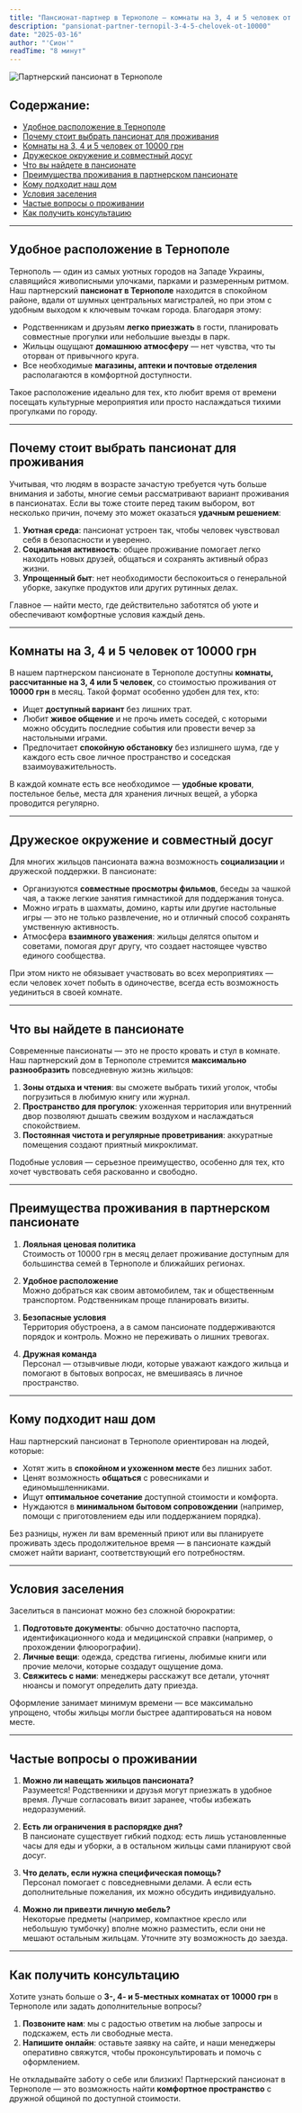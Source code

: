 ```yaml
---
title: "Пансионат-партнер в Тернополе — комнаты на 3, 4 и 5 человек от 10000 грн"
description: "pansionat-partner-ternopil-3-4-5-chelovek-ot-10000"
date: "2025-03-16"
author: "'Сион'"
readTime: "8 минут"
---
```


![Партнерский пансионат в Тернополе](/images/blog-ternopil-partner.jpeg)

## Содержание:
- [Удобное расположение в Тернополе](#удобное-расположение-в-тернополе)
- [Почему стоит выбрать пансионат для проживания](#почему-стоит-выбрать-пансионат-для-проживания)
- [Комнаты на 3, 4 и 5 человек от 10000 грн](#комнаты-на-3-4-и-5-человек-от-10000-грн)
- [Дружеское окружение и совместный досуг](#дружеское-окружение-и-совместный-досуг)
- [Что вы найдете в пансионате](#что-вы-найдете-в-пансионате)
- [Преимущества проживания в партнерском пансионате](#преимущества-проживания-в-партнерском-пансионате)
- [Кому подходит наш дом](#кому-подходит-наш-дом)
- [Условия заселения](#условия-заселения)
- [Частые вопросы о проживании](#частые-вопросы-о-проживании)
- [Как получить консультацию](#как-получить-консультацию)

---

## Удобное расположение в Тернополе

Тернополь — один из самых уютных городов на Западе Украины, славящийся живописными улочками, парками и размеренным ритмом. Наш партнерский **пансионат в Тернополе** находится в спокойном районе, вдали от шумных центральных магистралей, но при этом с удобным выходом к ключевым точкам города. Благодаря этому:

- Родственникам и друзьям **легко приезжать** в гости, планировать совместные прогулки или небольшие выезды в парк.  
- Жильцы ощущают **домашнюю атмосферу** — нет чувства, что ты оторван от привычного круга.  
- Все необходимые **магазины, аптеки и почтовые отделения** располагаются в комфортной доступности.

Такое расположение идеально для тех, кто любит время от времени посещать культурные мероприятия или просто наслаждаться тихими прогулками по городу.

---

## Почему стоит выбрать пансионат для проживания

Учитывая, что людям в возрасте зачастую требуется чуть больше внимания и заботы, многие семьи рассматривают вариант проживания в пансионатах. Если вы тоже стоите перед таким выбором, вот несколько причин, почему это может оказаться **удачным решением**:

1. **Уютная среда**: пансионат устроен так, чтобы человек чувствовал себя в безопасности и уверенно.  
2. **Социальная активность**: общее проживание помогает легко находить новых друзей, общаться и сохранять активный образ жизни.  
3. **Упрощенный быт**: нет необходимости беспокоиться о генеральной уборке, закупке продуктов или других рутинных делах.

Главное — найти место, где действительно заботятся об уюте и обеспечивают комфортные условия каждый день.

---

## Комнаты на 3, 4 и 5 человек от 10000 грн

В нашем партнерском пансионате в Тернополе доступны **комнаты, рассчитанные на 3, 4 или 5 человек**, со стоимостью проживания от **10000 грн** в месяц. Такой формат особенно удобен для тех, кто:

- Ищет **доступный вариант** без лишних трат.  
- Любит **живое общение** и не прочь иметь соседей, с которыми можно обсудить последние события или провести вечер за настольными играми.  
- Предпочитает **спокойную обстановку** без излишнего шума, где у каждого есть свое личное пространство и соседская взаимоуважительность.

В каждой комнате есть все необходимое — **удобные кровати**, постельное белье, места для хранения личных вещей, а уборка проводится регулярно.

---

## Дружеское окружение и совместный досуг

Для многих жильцов пансионата важна возможность **социализации** и дружеской поддержки. В пансионате:

- Организуются **совместные просмотры фильмов**, беседы за чашкой чая, а также легкие занятия гимнастикой для поддержания тонуса.  
- Можно играть в шахматы, домино, карты или другие настольные игры — это не только развлечение, но и отличный способ сохранять умственную активность.  
- Атмосфера **взаимного уважения**: жильцы делятся опытом и советами, помогая друг другу, что создает настоящее чувство единого сообщества.

При этом никто не обязывает участвовать во всех мероприятиях — если человек хочет побыть в одиночестве, всегда есть возможность уединиться в своей комнате.

---

## Что вы найдете в пансионате

Современные пансионаты — это не просто кровать и стул в комнате. Наш партнерский дом в Тернополе стремится **максимально разнообразить** повседневную жизнь жильцов:

1. **Зоны отдыха и чтения**: вы сможете выбрать тихий уголок, чтобы погрузиться в любимую книгу или журнал.  
2. **Пространство для прогулок**: ухоженная территория или внутренний двор позволяют дышать свежим воздухом и наслаждаться спокойствием.  
3. **Постоянная чистота и регулярные проветривания**: аккуратные помещения создают приятный микроклимат.

Подобные условия — серьезное преимущество, особенно для тех, кто хочет чувствовать себя раскованно и свободно.

---

## Преимущества проживания в партнерском пансионате

1. **Лояльная ценовая политика**  
   Стоимость от 10000 грн в месяц делает проживание доступным для большинства семей в Тернополе и ближайших регионах.

2. **Удобное расположение**  
   Можно добраться как своим автомобилем, так и общественным транспортом. Родственникам проще планировать визиты.

3. **Безопасные условия**  
   Территория обустроена, а в самом пансионате поддерживаются порядок и контроль. Можно не переживать о лишних тревогах.

4. **Дружная команда**  
   Персонал — отзывчивые люди, которые уважают каждого жильца и помогают в бытовых вопросах, не вмешиваясь в личное пространство.

---

## Кому подходит наш дом

Наш партнерский пансионат в Тернополе ориентирован на людей, которые:

- Хотят жить в **спокойном и ухоженном месте** без лишних забот.  
- Ценят возможность **общаться** с ровесниками и единомышленниками.  
- Ищут **оптимальное сочетание** доступной стоимости и комфорта.  
- Нуждаются в **минимальном бытовом сопровождении** (например, помощи с приготовлением еды или поддержанием порядка).

Без разницы, нужен ли вам временный приют или вы планируете проживать здесь продолжительное время — в пансионате каждый сможет найти вариант, соответствующий его потребностям.

---

## Условия заселения

Заселиться в пансионат можно без сложной бюрократии:

1. **Подготовьте документы**: обычно достаточно паспорта, идентификационного кода и медицинской справки (например, о прохождении флюорографии).  
2. **Личные вещи**: одежда, средства гигиены, любимые книги или прочие мелочи, которые создадут ощущение дома.  
3. **Свяжитесь с нами**: менеджеры расскажут все детали, уточнят нюансы и помогут определить дату приезда.

Оформление занимает минимум времени — все максимально упрощено, чтобы жильцы могли быстрее адаптироваться на новом месте.

---

## Частые вопросы о проживании

1. **Можно ли навещать жильцов пансионата?**  
   Разумеется! Родственники и друзья могут приезжать в удобное время. Лучше согласовать визит заранее, чтобы избежать недоразумений.

2. **Есть ли ограничения в распорядке дня?**  
   В пансионате существует гибкий подход: есть лишь установленные часы для еды и уборки, а в остальном жильцы сами планируют свой досуг.

3. **Что делать, если нужна специфическая помощь?**  
   Персонал помогает с повседневными делами. А если есть дополнительные пожелания, их можно обсудить индивидуально.

4. **Можно ли привезти личную мебель?**  
   Некоторые предметы (например, компактное кресло или небольшую тумбочку) вполне можно разместить, если они не мешают остальным жильцам. Уточните эту возможность до заезда.

---

## Как получить консультацию

Хотите узнать больше о **3-, 4- и 5-местных комнатах от 10000 грн** в Тернополе или задать дополнительные вопросы?

1. **Позвоните нам**: мы с радостью ответим на любые запросы и подскажем, есть ли свободные места.  
2. **Напишите онлайн**: оставьте заявку на сайте, и наши менеджеры оперативно свяжутся, чтобы проконсультировать и помочь с оформлением.

Не откладывайте заботу о себе или близких! Партнерский пансионат в Тернополе — это возможность найти **комфортное пространство** с дружной общиной по доступной стоимости.
